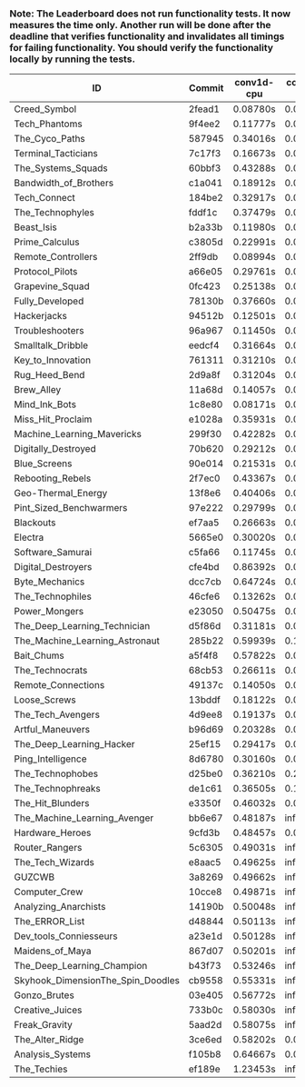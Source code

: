 ### Note: The Leaderboard does not run functionality tests. It now measures the time only. Another run will be done after the deadline that verifies functionality and invalidates all timings for failing functionality. You should verify the functionality locally by running the tests.

|ID|Commit|conv1d-cpu|conv1d-gpu|DWSPConv2D-gpu|gemm-gpu|avg|
|-|-|-|-|-|-|-|
|Creed_Symbol|2fead1|0.08780s|0.04499s|3.01540s|1.84060s|1.24720s|
|Tech_Phantoms|9f4ee2|0.11777s|0.08652s|3.22753s|2.11913s|1.38774s|
|The_Cyco_Paths|587945|0.34016s|0.07761s|3.21193s|1.96846s|1.39954s|
|Terminal_Tacticians|7c17f3|0.16673s|0.06412s|3.11817s|2.35723s|1.42656s|
|The_Systems_Squads|60bbf3|0.43288s|0.04470s|3.25293s|1.98501s|1.42888s|
|Bandwidth_of_Brothers|c1a041|0.18912s|0.08219s|3.20237s|2.26717s|1.43521s|
|Tech_Connect|184be2|0.32917s|0.07136s|3.21790s|2.12552s|1.43599s|
|The_Technophyles|fddf1c|0.37479s|0.04830s|3.33652s|2.00708s|1.44167s|
|Beast_Isis|b2a33b|0.11980s|0.09372s|3.42607s|2.12859s|1.44205s|
|Prime_Calculus|c3805d|0.22991s|0.08345s|3.40453s|2.11138s|1.45732s|
|Remote_Controllers|2ff9db|0.08994s|0.07623s|3.57414s|2.14254s|1.47071s|
|Protocol_Pilots|a66e05|0.29761s|0.07101s|3.22589s|2.44304s|1.50939s|
|Grapevine_Squad|0fc423|0.25138s|0.07088s|3.56075s|2.16747s|1.51262s|
|Fully_Developed|78130b|0.37660s|0.07670s|3.30083s|2.32612s|1.52006s|
|Hackerjacks|94512b|0.12501s|0.06897s|3.60621s|2.28501s|1.52130s|
|Troubleshooters|96a967|0.11450s|0.06776s|3.65356s|2.28608s|1.53047s|
|Smalltalk_Dribble|eedcf4|0.31664s|0.07209s|3.51584s|2.26999s|1.54364s|
|Key_to_Innovation|761311|0.31210s|0.05067s|3.59994s|2.25919s|1.55548s|
|Rug_Heed_Bend|2d9a8f|0.31204s|0.04809s|3.47355s|2.44259s|1.56907s|
|Brew_Alley|11a68d|0.14057s|0.06951s|3.70509s|2.36944s|1.57115s|
|Mind_Ink_Bots|1c8e80|0.08171s|0.08164s|3.72954s|2.39556s|1.57211s|
|Miss_Hit_Proclaim|e1028a|0.35931s|0.07151s|3.58657s|2.28150s|1.57472s|
|Machine_Learning_Mavericks|299f30|0.42282s|0.07409s|3.37331s|2.43985s|1.57752s|
|Digitally_Destroyed|70b620|0.29212s|0.07009s|3.64389s|2.31141s|1.57938s|
|Blue_Screens|90e014|0.21531s|0.07080s|3.62458s|2.44135s|1.58801s|
|Rebooting_Rebels|2f7ec0|0.43367s|0.07440s|3.53489s|2.36221s|1.60129s|
|Geo-Thermal_Energy|13f8e6|0.40406s|0.08095s|3.60860s|2.33422s|1.60696s|
|Pint_Sized_Benchwarmers|97e222|0.29799s|0.05837s|3.55130s|2.57778s|1.62136s|
|Blackouts|ef7aa5|0.26663s|0.07218s|3.60292s|2.55869s|1.62510s|
|Electra|5665e0|0.30020s|0.07481s|3.74423s|2.39789s|1.62928s|
|Software_Samurai|c5fa66|0.11745s|0.04712s|3.16861s|3.27351s|1.65167s|
|Digital_Destroyers|cfe4bd|0.86392s|0.06992s|3.52227s|2.34406s|1.70004s|
|Byte_Mechanics|dcc7cb|0.64724s|0.05492s|3.72964s|2.66538s|1.77430s|
|The_Technophiles|46cfe6|0.13262s|0.06473s|3.22520s|4.73671s|2.03982s|
|Power_Mongers|e23050|0.50475s|0.04657s|3.28612s|4.72915s|2.14165s|
|The_Deep_Learning_Technician|d5f86d|0.31181s|0.08893s|3.30997s|5.06481s|2.19388s|
|The_Machine_Learning_Astronaut|285b22|0.59939s|0.11123s|3.82353s|4.68770s|2.30546s|
|Bait_Chums|a5f4f8|0.57822s|0.07962s|3.85559s|5.06197s|2.39385s|
|The_Technocrats|68cb53|0.26611s|0.08605s|3.34779s|6.04314s|2.43577s|
|Remote_Connections|49137c|0.14050s|0.05429s|infs|5.07513s|infs|
|Loose_Screws|13bddf|0.18122s|0.07868s|infs|2.29449s|infs|
|The_Tech_Avengers|4d9ee8|0.19137s|0.06429s|infs|4.86184s|infs|
|Artful_Maneuvers|b96d69|0.20328s|0.07781s|infs|2.94680s|infs|
|The_Deep_Learning_Hacker|25ef15|0.29417s|0.08209s|infs|4.91598s|infs|
|Ping_Intelligence|8d6780|0.30160s|0.06761s|infs|5.06143s|infs|
|The_Technophobes|d25be0|0.36210s|0.20963s|infs|2.11682s|infs|
|The_Technophreaks|de1c61|0.36505s|0.14324s|infs|2.15994s|infs|
|The_Hit_Blunders|e3350f|0.46032s|0.06842s|infs|4.99096s|infs|
|The_Machine_Learning_Avenger|bb6e67|0.48187s|infs|infs|5.02472s|infs|
|Hardware_Heroes|9cfd3b|0.48457s|0.07656s|infs|4.93659s|infs|
|Router_Rangers|5c6305|0.49031s|infs|infs|4.75283s|infs|
|The_Tech_Wizards|e8aac5|0.49625s|infs|infs|4.80358s|infs|
|GUZCWB|3a8269|0.49662s|infs|infs|4.80713s|infs|
|Computer_Crew|10cce8|0.49871s|infs|infs|4.76087s|infs|
|Analyzing_Anarchists|14190b|0.50048s|infs|infs|4.79363s|infs|
|The_ERROR_List|d48844|0.50113s|infs|infs|4.77066s|infs|
|Dev_tools_Conniesseurs|a23e1d|0.50128s|infs|infs|4.81391s|infs|
|Maidens_of_Maya|867d07|0.50201s|infs|infs|4.82977s|infs|
|The_Deep_Learning_Champion|b43f73|0.53246s|infs|infs|4.90100s|infs|
|Skyhook_DimensionThe_Spin_Doodles|cb9558|0.55331s|infs|infs|4.76786s|infs|
|Gonzo_Brutes|03e405|0.56772s|infs|infs|4.97033s|infs|
|Creative_Juices|733b0c|0.58030s|infs|infs|5.07174s|infs|
|Freak_Gravity|5aad2d|0.58075s|infs|infs|5.04682s|infs|
|The_Alter_Ridge|3ce6ed|0.58202s|0.08544s|infs|5.05645s|infs|
|Analysis_Systems|f105b8|0.64667s|0.04677s|infs|infs|infs|
|The_Techies|ef189e|1.23453s|infs|infs|4.80168s|infs|
